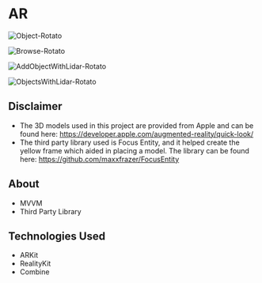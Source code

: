 # AR

![Object-Rotato](https://user-images.githubusercontent.com/61842505/172074176-7620faf4-314e-4d42-8a14-cb1a06c0383a.png)

![Browse-Rotato](https://user-images.githubusercontent.com/61842505/172074180-905e0bd2-d93c-4546-b7bb-93992ee72f30.png)

![AddObjectWithLidar-Rotato](https://user-images.githubusercontent.com/61842505/172074184-4534fcd3-9e8f-4528-af6d-3501578141cc.png)

![ObjectsWithLidar-Rotato](https://user-images.githubusercontent.com/61842505/172074197-a469fc03-a43e-435f-802d-3873be88a293.png)

## Disclaimer
- The 3D models used  in this project are provided from Apple and can be found here: https://developer.apple.com/augmented-reality/quick-look/
- The third party library used is Focus Entity, and it helped create the yellow frame which aided in placing a model. The library can be found here: https://github.com/maxxfrazer/FocusEntity

## About
- MVVM
- Third Party Library

## Technologies Used
- ARKit
- RealityKit
- Combine
